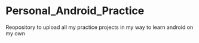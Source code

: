 # Personal_Android_Practice
Reopository to upload all my practice projects in my way to learn android on my own

